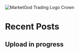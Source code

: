 ![MarketGod Trading Logo Crown](https://raw.githubusercontent.com/kngthies/MarketGod-Documentation/main/Project-Docs/docs/img/MarketGod%20Modern%20Logo%20180x180.png)

# Recent Posts

## Upload in progress 